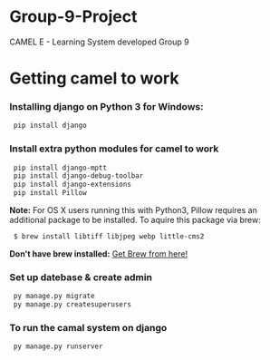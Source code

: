 # Group-9-Project
CAMEL E - Learning System developed Group 9

# Getting camel to work
### Installing django on Python 3 for Windows:
```sh
 pip install django
```
### Install extra python modules for camel to work
```sh
 pip install django-mptt
 pip install django-debug-toolbar
 pip install django-extensions
 pip install Pillow
```

**Note:** For OS X users running this with Python3, Pillow requires an additional package to be installed. To aquire this package via brew:
```sh
 $ brew install libtiff libjpeg webp little-cms2
```
**Don't have brew installed:** [Get Brew from here!](http://brew.sh)
### Set up datebase & create admin
```sh
 py manage.py migrate
 py manage.py createsuperusers
```
### To run the camal system on django
```sh
 py manage.py runserver
```